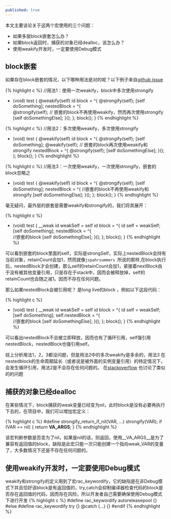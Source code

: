 ```yaml
---
published: true
---
```

本文主要谈论关于这两个宏使用的三个问题：

- 如果多层block嵌套怎么办？
- 如果block返回时，捕获的对象已经dealloc，该怎么办？
- 使用weakify开发时，一定要使用Debug模式



## block嵌套

如果存在block嵌套的情况，以下哪种用法是对的呢？以下例子来自[github issue][github-issue]

{% highlight c %}
//用法1：使用一次weakify，block中多次使用strongify
- (void) test {
      @weakify(self)
      id block = ^{
        @strongify(self);
        [self doSomething];
        nestedBlock = ^{   
          @strongify(self);	// 嵌套的block不再使用weakify，然而再次使用strongify
          [self doSomethingElse];
        }();
      };
      block();
}
{% endhighlight %}

{% highlight c %}
//用法2：多次使用weakify，多次使用strongify
- (void) test {
      @weakify(self)
      id block = ^{
        @strongify(self);
        [self doSomething];
        @weakify(self); // 嵌套的block再次使用weakify和strongify
        nestedBlock = ^{
          @strongify(self);
          [self doSomethingElse];
        }();
      };
      block();
}
{% endhighlight %}

{% highlight c %}
//用法3：一次使用weakify，一次使用strongify，嵌套的block忽略之
- (void) test {
      @weakify(self)
      id block = ^{
        @strongify(self);
        [self doSomething];
        nestedBlock = ^{ //嵌套的block不再使用weakify和strongify
          [self doSomethingElse];
        }();
      };
      block();
}
{% endhighlight %}

毫无疑问，最外层的嵌套是需要weakify和strongify的，我们将其展开：

{% highlight c %}
- (void) test {
      __weak id weakSelf = self
      id block = ^{
        id self = weakSelf;
        [self doSomething];
        nestedBlock = ^{  	
          //嵌套的block
          [self doSomethingElse];
        }();
      };
      block();
}
{% endhighlight %}

可以看到嵌套的block里面的self，实际是strongSelf，实际上nestedBlock会持有当前对象，retainCount会加1，然而就像`jspahrsummers `所说的那样,在block执行后，nestedBlock才会创建，那么self的retainCount会加1，紧接着nextBlock由于没有被其他变量引用，只是存在于stack中，因而会被释放掉，self的retainCount也会随之减1。因而不存在任何问题。

那么如果nestedBlock会被引用呢？ 是long live的block ，例如以下这段代码：

{% highlight c %}
- (void) test {
      __weak id weakSelf = self
      id block = ^{
        id self = weakSelf;
        [self doSomething];
        self.nestedBlock = ^{  	
          //嵌套的block
          [self doSomethingElse];
        }();
      };
      block();
}
{% endhighlight %}

可以看出nestedBlock不会被立即释放，因而也有了循环引用，self强引用nestedBlock，nestedBlock也强引用self。

综上分析用法1，2，3都没问题，但是用法2中的多次weakify是多余的，用法3 在nestedblock的生命周期延长（或者说是被外面的实例变量引用）的特定情况下，会发生循环引用，用法2是不会存在任何问题的。
在[stackoverflow][stackoverflow] 也讨论了类似的的问题

## 捕获的对象已经dealloc

在某些情况下，block捕获的weak变量已经变为nil，此时block是没有必要再执行下去的，在项目中，我们可以增加宏定义：

{% highlight c %}
#define strongify_return_if_nil(VAR, ...) strongify(VAR); if (VAR == nil) { return __VA_ARGS__; }
{% endhighlight %}

该宏判断参数是否变为了nil，如果是nil的话，则返回，使用__VA_ARGS__是为了兼容有返回值的block，缺陷是此宏只能一次只能创建一个指向weak_VAR的变量了，大多数情况下还是不存在任何问题的。

## 使用weakify开发时，一定要使用Debug模式
weakify和strongify的定义用到了宏rac_keywordify，它的缺陷是在非Debug模式下并且恰好该block是有返回值的，try,catch会抑制编译器检查代码的block是否存在返回值的代码，因而存在风险，所以开发者自己需要确保使用Debug模式下进行开发
{% highlight c %}
#define rac_keywordify autoreleasepool {}
#else
#define rac_keywordify try {} @catch (...) {}
#endif
{% endhighlight %}

[github-issue]: https://github.com/jspahrsummers/libextobjc/issues/45
[stackoverflow]:http://stackoverflow.com/questions/28305356/ios-proper-use-of-weakifyself-and-strongifyself
